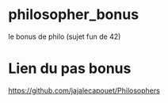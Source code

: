 # philosopher_bonus
le bonus de philo (sujet fun de 42)

# Lien du pas bonus

https://github.com/jajalecapouet/Philosophers
